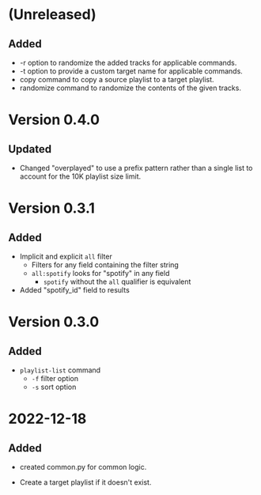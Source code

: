 # (Unreleased)

## Added

- -r option to randomize the added tracks for applicable commands.
- -t option to provide a custom target name for applicable commands.
- copy command to copy a source playlist to a target playlist.
- randomize command to randomize the contents of the given tracks.

# Version 0.4.0

## Updated

- Changed "overplayed" to use a prefix pattern rather than a single list to account for 
    the 10K playlist size limit.

# Version 0.3.1

## Added

- Implicit and explicit `all` filter
  - Filters for any field containing the filter string
  - `all:spotify` looks for "spotify" in any field
    - `spotify` without the `all` qualifier is equivalent
- Added "spotify_id" field to results


# Version 0.3.0

## Added 

- `playlist-list` command
  - `-f` filter option
  - `-s` sort option

# 2022-12-18

## Added

- created common.py for common logic.

- Create a target playlist if it doesn't exist.

